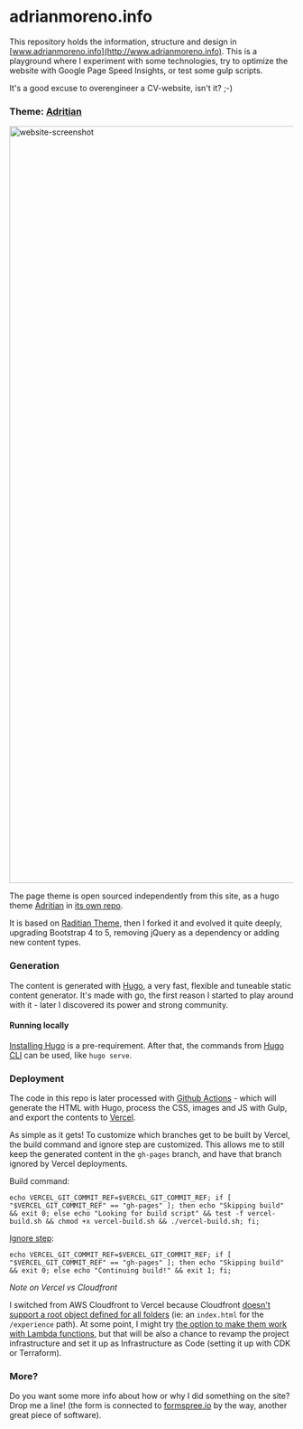 # adrianmoreno.info #

This repository holds the information, structure and design in [www.adrianmoreno.info](http://www.adrianmoreno.info). This is a playground where I experiment with some technologies, try to optimize the website with Google Page Speed Insights, or test some gulp scripts. 

It's a good excuse to overengineer a CV-website, isn't it? ;-)

### Theme: [Adritian](https://github.com/zetxek/adritian-free-hugo-theme) ###

<img width="1340" alt="website-screenshot" src="https://user-images.githubusercontent.com/240085/211220892-f1ebeb35-224e-4e2e-925d-c7116527208f.png">

The page theme is open sourced independently from this site, as a hugo theme [Adritian]([url](https://github.com/zetxek/adritian-free-hugo-theme)) in [its own repo](https://github.com/zetxek/adritian-free-hugo-theme).

It is based on [Raditian Theme](https://github.com/radity/raditian-free-hugo-theme), then I forked it and evolved it quite deeply, upgrading Bootstrap 4 to 5, removing jQuery as a dependency or adding new content types.

### Generation ###

The content is generated with [Hugo](https://gohugo.io/), a very fast, flexible and tuneable static content generator. It's made with go, the first reason I started to play around with it - later I discovered its power and strong community.


#### Running locally

[Installing Hugo](https://gohugo.io/getting-started/installing/) is a pre-requirement. 
After that, the commands from [Hugo CLI](https://gohugo.io/getting-started/usage/) can be used, like `hugo serve`.

### Deployment

The code in this repo is later processed with [Github Actions](https://github.com/zetxek/adrianmoreno.info/actions) - which will generate the HTML with Hugo, process the CSS, images and JS with Gulp, and export the contents to [Vercel](https://vercel.com).

As simple as it gets!
To customize which branches get to be built by Vercel, the build command and ignore step are customized. This allows me to still keep the generated content in the `gh-pages` branch, and have that branch ignored by Vercel deployments.

Build command:

```
echo VERCEL_GIT_COMMIT_REF=$VERCEL_GIT_COMMIT_REF; if [ "$VERCEL_GIT_COMMIT_REF" == "gh-pages" ]; then echo "Skipping build" && exit 0; else echo "Looking for build script" && test -f vercel-build.sh && chmod +x vercel-build.sh && ./vercel-build.sh; fi; 
```

[Ignore step](https://vercel.com/docs/projects/overview#ignored-build-step):

```
echo VERCEL_GIT_COMMIT_REF=$VERCEL_GIT_COMMIT_REF; if [ "$VERCEL_GIT_COMMIT_REF" == "gh-pages" ]; then echo "Skipping build" && exit 0; else echo "Continuing build!" && exit 1; fi; 
```
_Note on Vercel vs Cloudfront_

I switched from AWS Cloudfront to Vercel because Cloudfront [doesn't support a root object defined for all folders](https://docs.aws.amazon.com/AmazonCloudFront/latest/DeveloperGuide/DefaultRootObject.html) (ie: an `index.html` for the `/experience` path). At some point, I might try [the option to make them work with Lambda functions](https://robkenis.com/posts/hugo_pretty_urls_on_aws/), but that will be also a chance to revamp the project infrastructure and set it up as Infrastructure as Code (setting it up with CDK or Terraform).

### More? ###

Do you want some more info about how or why I did something on the site? Drop me a line! (the form is connected to [formspree.io](https://formspree.io/) by the way, another great piece of software).
